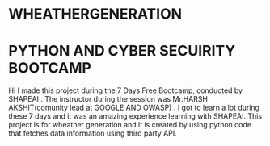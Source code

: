 # WHEATHERGENERATION
# PYTHON AND CYBER SECUIRITY BOOTCAMP
Hi I made this project during the 7 Days Free Bootcamp, conducted by SHAPEAI . The instructor during the session was Mr.HARSH AKSHIT(comunity lead at GOOGLE AND OWASP) . I got to learn a lot during these 7 days and it was an amazing experience learning with SHAPEAI.
This project is for wheather generation and it is created by using python code that fetches data information using third party API.
